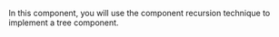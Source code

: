 <!--info-header-start-->
<!--info-header-end-->


In this component, you will use the component recursion technique to implement a tree component.


<!--info-footer-start-->
<!--info-footer-end-->
